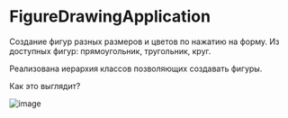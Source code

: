 # FigureDrawingApplication

Создание фигур разных размеров и цветов по нажатию на форму. 
Из доступных фигур: прямоугольник, тругольник, круг.

Реализована иерархия классов позволяющих создавать фигуры. 

Как это выглядит?


![image](https://github.com/Hetig/FigureDrawingApplication/assets/103520739/3924c5d2-9af7-4be7-b322-b52543506454)
